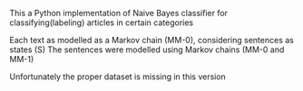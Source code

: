 This a Python implementation of Naive Bayes classifier for classifying(labeling) articles in certain categories

Each text as modelled as a Markov chain (MM-0), considering sentences as states (S)
The sentences were modelled using Markov chains (MM-0 and MM-1)

Unfortunately the proper dataset is missing in this version

